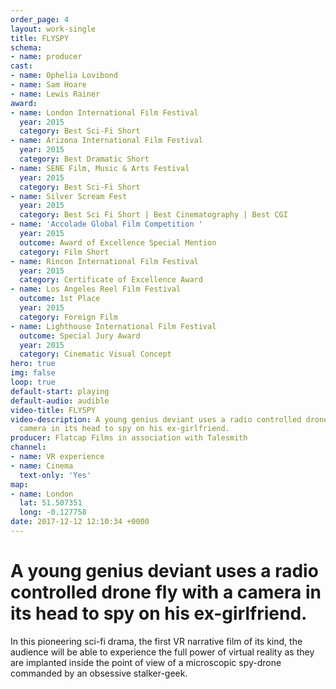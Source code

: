 ```yaml
---
order_page: 4
layout: work-single
title: FLYSPY
schema:
- name: producer
cast:
- name: Ophelia Lovibond
- name: Sam Hoare
- name: Lewis Rainer
award:
- name: London International Film Festival
  year: 2015
  category: Best Sci-Fi Short
- name: Arizona International Film Festival
  year: 2015
  category: Best Dramatic Short
- name: SENE Film, Music & Arts Festival
  year: 2015
  category: Best Sci-Fi Short
- name: Silver Scream Fest
  year: 2015
  category: Best Sci Fi Short | Best Cinematography | Best CGI
- name: 'Accolade Global Film Competition '
  year: 2015
  outcome: Award of Excellence Special Mention
  category: Film Short
- name: Rincon International Film Festival
  year: 2015
  category: Certificate of Excellence Award
- name: Los Angeles Reel Film Festival
  outcome: 1st Place
  year: 2015
  category: Foreign Film
- name: Lighthouse International Film Festival
  outcome: Special Jury Award
  year: 2015
  category: Cinematic Visual Concept
hero: true
img: false
loop: true
default-start: playing
default-audio: audible
video-title: FLYSPY
video-description: A young genius deviant uses a radio controlled drone fly with a
  camera in its head to spy on his ex-girlfriend.
producer: Flatcap Films in association with Talesmith
channel:
- name: VR experience
- name: Cinema
  text-only: 'Yes'
map:
- name: London
  lat: 51.507351
  long: -0.127758
date: 2017-12-12 12:10:34 +0000
---
```

# A young genius deviant uses a radio controlled drone fly with a camera in its head to spy on his ex-girlfriend.

In this pioneering sci-fi drama, the first VR narrative film of its kind, the audience will be able to experience the full power of virtual reality as they are implanted inside the point of view of a microscopic spy-drone commanded by an obsessive stalker-geek.
